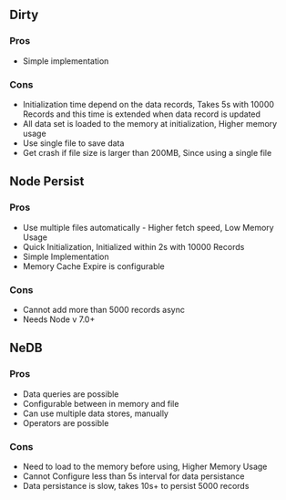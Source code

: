 ## Dirty ##

### Pros ###

* Simple implementation

### Cons ##

* Initialization time depend on the data records, Takes 5s with 10000 Records and this time is extended when data record is updated
* All data set is loaded to the memory at initialization, Higher memory usage
* Use single file to save data
* Get crash if file size is larger than 200MB, Since using a single file

## Node Persist ##

### Pros ###

* Use multiple files automatically - Higher fetch speed, Low Memory Usage
* Quick Initialization, Initialized within 2s with 10000 Records
* Simple Implementation
* Memory Cache Expire is configurable

### Cons ###

* Cannot add more than 5000 records async
* Needs Node v 7.0+

## NeDB ##

### Pros ###

* Data queries are possible
* Configurable between in memory and file
* Can use multiple data stores, manually
* Operators are possible

### Cons ###

* Need to load to the memory before using, Higher Memory Usage
* Cannot Configure less than 5s interval for data persistance
* Data persistance is slow, takes 10s+ to persist 5000 records